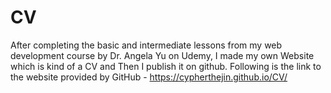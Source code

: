 # CV
After completing the basic and intermediate lessons from my web development course by Dr. Angela Yu on Udemy,
I made my own Website which is kind of a CV and Then I publish it on github.
Following is the link to the website provided by GitHub -
https://cypherthejin.github.io/CV/ 
